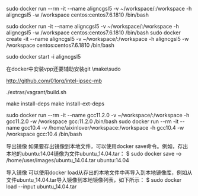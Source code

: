 
sudo docker run --rm  -it --name aligncgsl5 -v ~/workspace/:/workspace -h aligncgsl5 -w /workspace centos:centos7.6.1810 /bin/bash


sudo docker run -it --name aligncgsl5 -v ~/workspace/:/workspace -h aligncgsl5 -w /workspace centos:centos7.6.1810 /bin/bash
sudo docker create -it --name aligncgsl5 -v ~/workspace/:/workspace -h aligncgsl5 -w /workspace centos:centos7.6.1810 /bin/bash

sudo docker start -i aligncgsl5

在docker中安装vpp还要辅助安装git \make\sudo

http://github.com/01org/intel-ipsec-mb

./extras/vagrant/build.sh

make install-deps
make install-ext-deps


sudo docker run --rm  -it --name gcc11.2.0 -v ~/workspace/:/workspace -h gcc11.2.0 -w /workspace gcc:11.2.0 /bin/bash
sudo docker run --rm  -it --name gcc10.4 -v /home/aixinlover/workspace:/workspace -h gcc10.4 -w /workspace gcc:10.4 /bin/bash


导出镜像
如果要存出镜像到本地文件，可以使用docker save命令。例如，存出本地的ubuntu:14.04镜像为文件ubuntu_14.04.tar：
$ sudo docker save -o /home/user/images/ubuntu_14.04.tar ubuntu:14.04

导入镜像
可以使用docker load从存出的本地文件中再导入到本地镜像库，例如从文件ubuntu_14.04.tar导入镜像到本地镜像列表，如下所示：
$ sudo docker load --input ubuntu_14.04.tar




